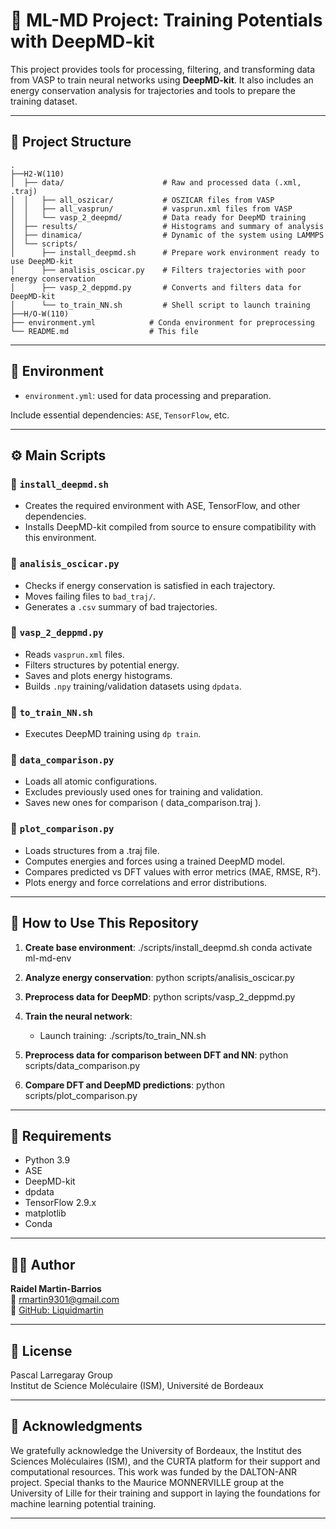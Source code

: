 # 🧠 ML-MD Project: Training Potentials with DeepMD-kit

This project provides tools for processing, filtering, and transforming data from VASP to train neural networks using **DeepMD-kit**. It also includes an energy conservation analysis for trajectories and tools to prepare the training dataset.

---

## 📂 Project Structure

```
.	
├──H2-W(110)
│  ├── data/                      # Raw and processed data (.xml, .traj)
│  │   ├── all_oszicar/           # OSZICAR files from VASP
│  │   ├── all_vasprun/           # vasprun.xml files from VASP
│  │   └── vasp_2_deepmd/         # Data ready for DeepMD training
│  ├── results/                   # Histograms and summary of analysis
│  ├── dinamica/                  # Dynamic of the system using LAMMPS
│  └── scripts/
│      ├── install_deepmd.sh      # Prepare work environment ready to use DeepMD-kit
│      ├── analisis_oscicar.py    # Filters trajectories with poor energy conservation
│      ├── vasp_2_deppmd.py       # Converts and filters data for DeepMD-kit
│      └── to_train_NN.sh         # Shell script to launch training
├──H/O-W(110)
├── environment.yml            # Conda environment for preprocessing
└── README.md                  # This file
```

---

## 🔧 Environment

- `environment.yml`: used for data processing and preparation.

Include essential dependencies: `ASE`, `TensorFlow`, etc.

---

## ⚙️ Main Scripts

### 🔹 `install_deepmd.sh`
- Creates the required environment with ASE, TensorFlow, and other dependencies.
- Installs DeepMD-kit compiled from source to ensure compatibility with this environment.

### 🔹 `analisis_oscicar.py`
- Checks if energy conservation is satisfied in each trajectory.
- Moves failing files to `bad_traj/`.
- Generates a `.csv` summary of bad trajectories.

### 🔹 `vasp_2_deppmd.py`
- Reads `vasprun.xml` files.
- Filters structures by potential energy.
- Saves and plots energy histograms.
- Builds `.npy` training/validation datasets using `dpdata`.

### 🔹 `to_train_NN.sh`
- Executes DeepMD training using `dp train`.

### 🔹 `data_comparison.py`
- Loads all atomic configurations.
- Excludes previously used ones for training and validation.
- Saves new ones for comparison ( data_comparison.traj ).

### 🔹 `plot_comparison.py`
- Loads structures from a .traj file.
- Computes energies and forces using a trained DeepMD model.
- Compares predicted vs DFT values with error metrics (MAE, RMSE, R²).
- Plots energy and force correlations and error distributions.


---

## 🚀 How to Use This Repository

1. **Create base environment**:
   ./scripts/install_deepmd.sh
   conda activate ml-md-env

2. **Analyze energy conservation**:
   python scripts/analisis_oscicar.py

3. **Preprocess data for DeepMD**:
   python scripts/vasp_2_deppmd.py

4. **Train the neural network**:
   - Launch training:
     ./scripts/to_train_NN.sh

5. **Preprocess data for comparison between DFT and NN**:
   python scripts/data_comparison.py

6. **Compare DFT and DeepMD predictions**:
   python scripts/plot_comparison.py
     

---

## 🧬 Requirements

- Python 3.9
- ASE
- DeepMD-kit
- dpdata
- TensorFlow 2.9.x
- matplotlib
- Conda

---

## 🧑‍💻 Author

**Raidel Martin-Barrios**  
📧 rmartin9301@gmail.com  
🔗 [GitHub: Liquidmartin](https://github.com/Liquidmartin)

---

## 📄 License

Pascal Larregaray Group  
Institut de Science Moléculaire (ISM), Université de Bordeaux

---

## 📄 Acknowledgments 


We gratefully acknowledge the University of Bordeaux, the Institut des Sciences Moléculaires (ISM), and the CURTA platform for their support and computational resources. This work was funded by the DALTON-ANR project. Special thanks to the Maurice MONNERVILLE group at the University of Lille for their training and support in laying the foundations for machine learning potential training.

---

